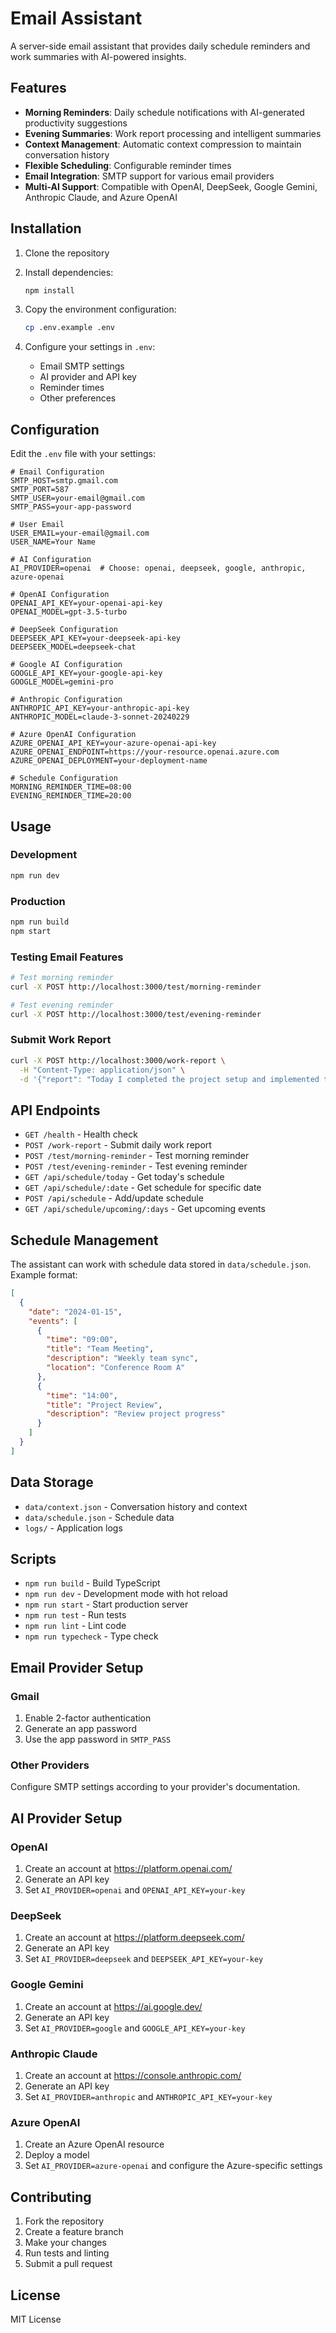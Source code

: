 # Email Assistant

A server-side email assistant that provides daily schedule reminders and work summaries with AI-powered insights.

## Features

- **Morning Reminders**: Daily schedule notifications with AI-generated productivity suggestions
- **Evening Summaries**: Work report processing and intelligent summaries
- **Context Management**: Automatic context compression to maintain conversation history
- **Flexible Scheduling**: Configurable reminder times
- **Email Integration**: SMTP support for various email providers
- **Multi-AI Support**: Compatible with OpenAI, DeepSeek, Google Gemini, Anthropic Claude, and Azure OpenAI

## Installation

1. Clone the repository
2. Install dependencies:
   ```bash
   npm install
   ```

3. Copy the environment configuration:
   ```bash
   cp .env.example .env
   ```

4. Configure your settings in `.env`:
   - Email SMTP settings
   - AI provider and API key
   - Reminder times
   - Other preferences

## Configuration

Edit the `.env` file with your settings:

```env
# Email Configuration
SMTP_HOST=smtp.gmail.com
SMTP_PORT=587
SMTP_USER=your-email@gmail.com
SMTP_PASS=your-app-password

# User Email
USER_EMAIL=your-email@gmail.com
USER_NAME=Your Name

# AI Configuration
AI_PROVIDER=openai  # Choose: openai, deepseek, google, anthropic, azure-openai

# OpenAI Configuration
OPENAI_API_KEY=your-openai-api-key
OPENAI_MODEL=gpt-3.5-turbo

# DeepSeek Configuration
DEEPSEEK_API_KEY=your-deepseek-api-key
DEEPSEEK_MODEL=deepseek-chat

# Google AI Configuration
GOOGLE_API_KEY=your-google-api-key
GOOGLE_MODEL=gemini-pro

# Anthropic Configuration
ANTHROPIC_API_KEY=your-anthropic-api-key
ANTHROPIC_MODEL=claude-3-sonnet-20240229

# Azure OpenAI Configuration
AZURE_OPENAI_API_KEY=your-azure-openai-api-key
AZURE_OPENAI_ENDPOINT=https://your-resource.openai.azure.com
AZURE_OPENAI_DEPLOYMENT=your-deployment-name

# Schedule Configuration
MORNING_REMINDER_TIME=08:00
EVENING_REMINDER_TIME=20:00
```

## Usage

### Development
```bash
npm run dev
```

### Production
```bash
npm run build
npm start
```

### Testing Email Features
```bash
# Test morning reminder
curl -X POST http://localhost:3000/test/morning-reminder

# Test evening reminder
curl -X POST http://localhost:3000/test/evening-reminder
```

### Submit Work Report
```bash
curl -X POST http://localhost:3000/work-report \
  -H "Content-Type: application/json" \
  -d '{"report": "Today I completed the project setup and implemented the core features..."}'
```

## API Endpoints

- `GET /health` - Health check
- `POST /work-report` - Submit daily work report
- `POST /test/morning-reminder` - Test morning reminder
- `POST /test/evening-reminder` - Test evening reminder
- `GET /api/schedule/today` - Get today's schedule
- `GET /api/schedule/:date` - Get schedule for specific date
- `POST /api/schedule` - Add/update schedule
- `GET /api/schedule/upcoming/:days` - Get upcoming events

## Schedule Management

The assistant can work with schedule data stored in `data/schedule.json`. Example format:

```json
[
  {
    "date": "2024-01-15",
    "events": [
      {
        "time": "09:00",
        "title": "Team Meeting",
        "description": "Weekly team sync",
        "location": "Conference Room A"
      },
      {
        "time": "14:00",
        "title": "Project Review",
        "description": "Review project progress"
      }
    ]
  }
]
```

## Data Storage

- `data/context.json` - Conversation history and context
- `data/schedule.json` - Schedule data
- `logs/` - Application logs

## Scripts

- `npm run build` - Build TypeScript
- `npm run dev` - Development mode with hot reload
- `npm run start` - Start production server
- `npm run test` - Run tests
- `npm run lint` - Lint code
- `npm run typecheck` - Type check

## Email Provider Setup

### Gmail
1. Enable 2-factor authentication
2. Generate an app password
3. Use the app password in `SMTP_PASS`

### Other Providers
Configure SMTP settings according to your provider's documentation.

## AI Provider Setup

### OpenAI
1. Create an account at https://platform.openai.com/
2. Generate an API key
3. Set `AI_PROVIDER=openai` and `OPENAI_API_KEY=your-key`

### DeepSeek
1. Create an account at https://platform.deepseek.com/
2. Generate an API key
3. Set `AI_PROVIDER=deepseek` and `DEEPSEEK_API_KEY=your-key`

### Google Gemini
1. Create an account at https://ai.google.dev/
2. Generate an API key
3. Set `AI_PROVIDER=google` and `GOOGLE_API_KEY=your-key`

### Anthropic Claude
1. Create an account at https://console.anthropic.com/
2. Generate an API key
3. Set `AI_PROVIDER=anthropic` and `ANTHROPIC_API_KEY=your-key`

### Azure OpenAI
1. Create an Azure OpenAI resource
2. Deploy a model
3. Set `AI_PROVIDER=azure-openai` and configure the Azure-specific settings

## Contributing

1. Fork the repository
2. Create a feature branch
3. Make your changes
4. Run tests and linting
5. Submit a pull request

## License

MIT License